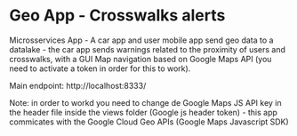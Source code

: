 # Geo App - Crosswalks alerts

Microsservices App - A car app and user mobile app send geo data to a datalake - the car app sends warnings related to the proximity of users and crosswalks, with a GUI Map navigation based on Google Maps API (you need to activate a token in order for this to work).

Main endpoint: http://localhost:8333/

Note: in order to workd you need to change de Google Maps JS API key in the header file inside the views folder (Google js header token) - this app commicates with the Google Cloud Geo APIs (Google Maps Javascript SDK)


